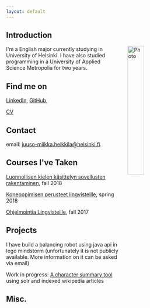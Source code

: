 ```yaml
---
layout: default
---
```


## Introduction

<img src="https://upload.wikimedia.org/wikipedia/commons/c/c9/-Insert_image_here-.svg" alt="Photo" hspace="20" width="30%" align="right"/> I'm a English major currently studying in University of Helsinki. I have also studied programming in a University of Applied Science Metropolia for two years. 

## Find me on

[LinkedIn](https://www.linkedin.com/in/juuso-miikka-heikkil%C3%A4-3b0335138/), [GitHub](https://github.com/juusomih/),

[CV](https://www.overleaf.com/read/bjbzvmggysbm)
## Contact

email: juuso-miikka.heikkila@helsinki.fi. 

## Courses I've Taken

[Luonnollisen kielen käsittelyn sovellusten rakentaminen](https://courses.helsinki.fi/fi/kik-lg211/124794049), fall 2018

[Koneoppimisen perusteet lingvisteille](https://courses.helsinki.fi/en/kik-lg210/125773141), spring 2018

[Ohjelmointia Lingvisteille](https://courses.helsinki.fi/en/kik-lg208/125773313), fall 2017

## Projects

I have build a balancing robot using java api in lego mindstorm (unfortunately it is not publicly available. More information on it can be asked via email)

Work in progress: [A character summary tool](https://github.com/juusomih/python_jotto) using solr and indexed wikipedia articles 

## Misc. 
